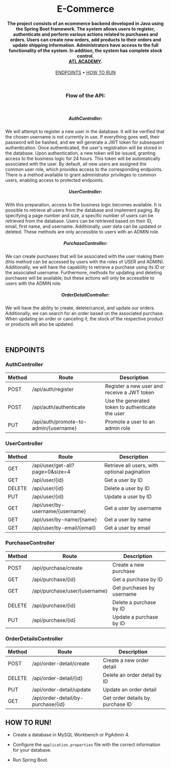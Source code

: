 <h1 align="center">
  <br>
  E-Commerce
  <br>
</h1>

<h4 align="center">The project consists of an ecommerce backend developed in Java using the Spring Boot framework.
  The system allows users to register, authenticate and perform various actions related to purchases and orders.
  Users can create new orders, add products to their orders and update shipping information.
  Administrators have access to the full functionality of the system. In addition, the system has complete stock control.
<br>
<b><a href="http://atl.academy" target="_blank">ATL ACADEMY</a></b>.</h4>

<p align="center">
   <a href="#endpoints">ENDPOINTS</a> •
  <a href="#HOW TO RUN!">HOW TO RUN</a>
</p>

<br>

<h3 align="center">Flow of the API: </h3>
<br>
<H5 align="center">AuthController:</H5>
<p>
We will attempt to register a new user in the database. It will be verified that the chosen username is not currently in use.
If everything goes well, their password will be hashed, and we will generate a JWT token for subsequent authentication.
Once authenticated, the user's registration will be stored in the database. Upon authentication, a new token will be issued, granting access to the business logic for 24 hours.
This token will be automatically associated with the user. By default, all new users are assigned the common user role, which provides access to the corresponding endpoints.
There is a method available to grant administrator privileges to common users, enabling access to protected endpoints.
</p> 
<H5 align="center">UserController:</H5>
<p>
With this preparation, access to the business logic becomes available. It is possible to retrieve all users from the database and implement paging.
By specifying a page number and size, a specific number of users can be retrieved from the database. Users can be retrieved based on their ID, email, first name, and username.
Additionally, user data can be updated or deleted. These methods are only accessible to users with an ADMIN role.
</p>
<H5 align="center">PurchaseController:</H5>
<p>
We can create purchases that will be associated with the user making them (this method can be accessed by users with the roles of USER and ADMIN).
Additionally, we will have the capability to retrieve a purchase using its ID or the associated username.
Furthermore, methods for updating and deleting purchases will be available, but these actions will only be accessible to users with the ADMIN role.
</p>
<H5 align="center">OrderDetailController:</H5>
<p>
We will have the ability to create, delete/cancel, and update our orders. Additionally, we can search for an order based on the associated purchase.
When updating an order or canceling it, the stock of the respective product or products will also be updated.
</p>
<br>

## ENDPOINTS

### AuthController

| Method   | Route                                 | Description                                        |
| -------- | ------------------------------------- | -------------------------------------------------- |
| POST     | /api/auth/register                    | Register a new user and receive a JWT token       |
| POST     | /api/auth/authenticate                | Use the generated token to authenticate the user   |
| PUT      | /api/auth/promote-to-admin/{username} | Promote a user to an admin role                    |

### UserController

| Method   | Route                                 | Description                                        |
| -------- | ------------------------------------- | -------------------------------------------------- |
| GET      | /api/user/get-all?page=0&size=4       | Retrieve all users, with optional pagination       |
| GET      | /api/user/{id}                        | Get a user by ID                                   |
| DELETE   | /api/user/{id}                        | Delete a user by ID                                |
| PUT      | /api/user/{id}                        | Update a user by ID                                |
| GET      | /api/user/by-username/{username}      | Get a user by username                             |
| GET      | /api/user/by-name/{name}              | Get a user by name                                 |
| GET      | /api/user/by-email/{email}            | Get a user by email                                |

### PurchaseController

| Method   | Route                                 | Description                                        |
| -------- | ------------------------------------- | -------------------------------------------------- |
| POST     | /api/purchase/create                  | Create a new purchase                              |
| GET      | /api/purchase/{id}                    | Get a purchase by ID                               |
| GET      | /api/purchase/user/{username}         | Get purchases by username                          |
| DELETE   | /api/purchase/{id}                    | Delete a purchase by ID                            |
| PUT      | /api/purchase/{id}                    | Update a purchase by ID                            |

### OrderDetailsController

| Method   | Route                                 | Description                                        |
| -------- | ------------------------------------- | -------------------------------------------------- |
| POST     | /api/order-detail/create              | Create a new order detail                          |
| DELETE   | /api/order-detail/{id}                | Delete an order detail by ID                       |
| PUT      | /api/order-detail/update              | Update an order detail                             |
| GET      | /api/order-detail/by-purchase/{id}    | Get order details by purchase ID                  |

## HOW TO RUN!

- Create a database in MySQL Workbench or PgAdmin 4.

- Configure the `application.properties` file with the correct information for your database.

- Run Spring Boot.
